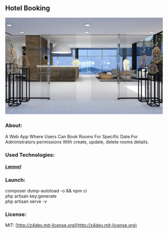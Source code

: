 ## Hotel Booking

![Booking Hotel](./public/image/__hotel1.jpg)

### About:
A Web App Where Users Can Book Rooms For Specific Date.For Administrators permissions With create, update, delete rooms details.
<br/>

### Used Technologies:
##### [Laravel](https://laravel.com/docs/10.x/)

### Launch:
composer dump-autoload -o && npm ci
<br/>
php artisan key:generate
<br/>
php artisan serve -v


### License:
MIT: [http://z4dev.mit-license.org](http://z4dev.mit-license.org)
